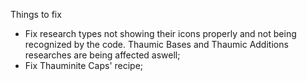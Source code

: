 Things to fix

* Fix research types not showing their icons properly and not being recognized by the code. Thaumic Bases and Thaumic Additions researches are being affected aswell;
* Fix Thauminite Caps' recipe;
